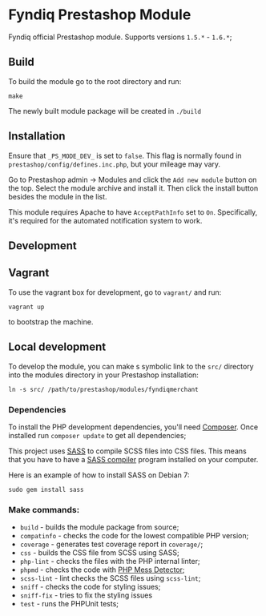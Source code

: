 # Fyndiq Prestashop Module

Fyndiq official Prestashop module. Supports versions `1.5.*` - `1.6.*`;

## Build

To build the module go to the root directory and run:
```shell
make
```

The newly built module package will be created in `./build`

## Installation

Ensure that `_PS_MODE_DEV_` is set to `false`.
This flag is normally found in `prestashop/config/defines.inc.php`, but your mileage may vary.

Go to Prestashop admin -> Modules and click the `Add new module` button on the top. Select the module archive and install it. Then click the install button besides the module in the list.

This module requires Apache to have `AcceptPathInfo` set to `On`.
Specifically, it's required for the automated notification system to work.

## Development

## Vagrant
To use the vagrant box for development, go to `vagrant/` and run:

```shell
vagrant up
```

to bootstrap the machine.

## Local development

To develop the module, you can make s symbolic link to the `src/` directory into the modules directory in your Prestashop installation:

```shell
ln -s src/ /path/to/prestashop/modules/fyndiqmerchant
```

### Dependencies
To install the PHP development dependencies, you'll need [Composer](https://getcomposer.org/). Once installed run `composer update` to get all dependencies;

This project uses [SASS](http://sass-lang.com/) to compile SCSS files into CSS files.
This means that you have to have a [SASS compiler](http://sass-lang.com/install) program installed on your computer.

Here is an example of how to install SASS on Debian 7:

```shell
sudo gem install sass
```

### Make commands:

* `build` - builds the module package from source;
* `compatinfo` - checks the code for the lowest compatible PHP version;
* `coverage` - generates test coverage report in `coverage/`;
* `css` - builds the CSS file from SCSS using SASS;
* `php-lint` - checks the files with the PHP internal linter;
* `phpmd` - checks the code with [PHP Mess Detector](http://phpmd.org/);
* `scss-lint` - lint checks the SCSS files using `scss-lint`;
* `sniff` - checks the code for styling issues;
* `sniff-fix` - tries to fix the styling issues
* `test` - runs the PHPUnit tests;
